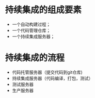 # 持续集成的组成要素
- 一个自动构建过程；
- 一个代码管理仓库；
- 一个持续集成服务器；

# 持续集成的流程
- 代码托管服务器（提交代码到git仓库)
- 持续集成服务器（代码编译，打包，测试）
- 测试服务器
- 生产服务器